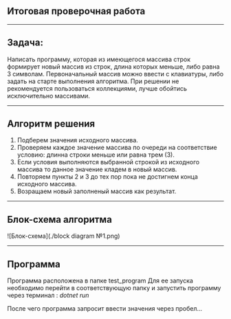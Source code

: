 ## Итоговая проверочная работа
______

## Задача: ##
Написать программу, которая из имеющегося массива строк формирует новый массив из строк,
 длина которых меньше, либо равна 3 символам. Первоначальный массив можно ввести с клавиатуры,
 либо задать на старте выполнения алгоритма. При решении не рекомендуется пользоваться коллекциями,
 лучше обойтись исключительно массивами.
 ______

## Алгоритм решения ##
1. Подберем значения исходного массива.
2. Проверяем каждое значение массива по очереди на соответствие условию: длинна строки меньше или равна трем (3).
3. Если условия выполняются выбранной строкой из исходного массива то данное значение кладем в новый массив.
4. Повторяем пункты 2 и 3 до тех пор пока не достигнем конца исходного массива.
5. Возращаем новый заполненый массив как результат.
_________________________
## Блок-схема алгоритма ##


![Блок-схема](./block diagram №1.png)

___________________
## Программа ##

Программа расположена в папке test_program Для ее запуска необходимо перейти в соответствующую папку и запустить программу через терминал : *dotnet run*

После чего программа запросит ввести значения через пробел...